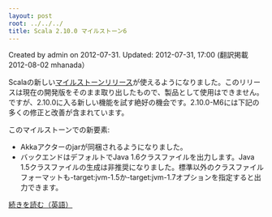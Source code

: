 ```yaml
---
layout: post
root: ../../../
title: Scala 2.10.0 マイルストーン6
---
```


Created by admin on 2012-07-31. Updated: 2012-07-31, 17:00 (翻訳掲載2012-08-02 mhanada）

Scalaの新しい[マイルストーンリリース](http://www.scala-lang.org/downloads#Milestones)が使えるようになりました。このリリースは現在の開発版をそのまま取り出したもので、製品として使用はできません。ですが、2.10.0に入る新しい機能を試す絶好の機会です。2.10.0-M6には下記の多くの修正と改善が含まれています。

このマイルストーンでの新要素:

* Akkaアクターのjarが同梱されるようになりました。
* バックエンドはデフォルトでJava 1.6クラスファイルを出力します。Java 1.5クラスファイルの生成は非推奨になりました。標準以外のクラスファイルフォーマットも-target:jvm-1.5か-target:jvm-1.7オプションを指定すると出力できます。

[続きを読む（英語）](http://www.scala-lang.org/node/12774)